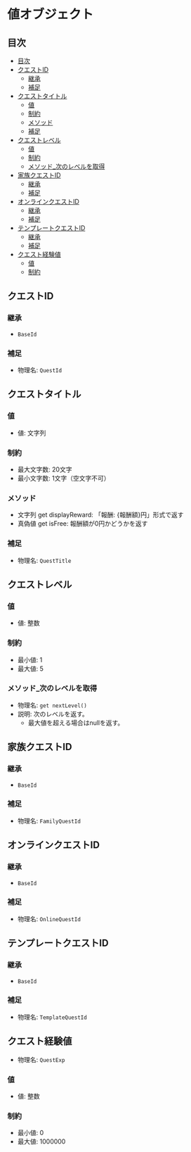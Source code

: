# 値オブジェクト

## 目次
- [目次](#目次)
- [クエストID](#クエストid)
  - [継承](#継承)
  - [補足](#補足)
- [クエストタイトル](#クエストタイトル)
  - [値](#値)
  - [制約](#制約)
  - [メソッド](#メソッド)
  - [補足](#補足-1)
- [クエストレベル](#クエストレベル)
  - [値](#値-1)
  - [制約](#制約-1)
  - [メソッド\_次のレベルを取得](#メソッド_次のレベルを取得)
- [家族クエストID](#家族クエストid)
  - [継承](#継承-1)
  - [補足](#補足-2)
- [オンラインクエストID](#オンラインクエストid)
  - [継承](#継承-2)
  - [補足](#補足-3)
- [テンプレートクエストID](#テンプレートクエストid)
  - [継承](#継承-3)
  - [補足](#補足-4)
- [クエスト経験値](#クエスト経験値)
  - [値](#値-2)
  - [制約](#制約-2)

## クエストID
### 継承
- `BaseId`

### 補足
- 物理名: `QuestId`

## クエストタイトル
### 値
- 値: 文字列

### 制約
- 最大文字数: 20文字
- 最小文字数: 1文字（空文字不可）

### メソッド
- 文字列 get displayReward: 「報酬: {報酬額}円」形式で返す
- 真偽値 get isFree: 報酬額が0円かどうかを返す

### 補足
- 物理名: `QuestTitle`

## クエストレベル
### 値
- 値: 整数

### 制約
- 最小値: 1
- 最大値: 5

### メソッド_次のレベルを取得
- 物理名: `get nextLevel()`
- 説明: 次のレベルを返す。
  - 最大値を超える場合はnullを返す。

## 家族クエストID
### 継承
- `BaseId`

### 補足
- 物理名: `FamilyQuestId`

## オンラインクエストID
### 継承
- `BaseId`

### 補足
- 物理名: `OnlineQuestId`

## テンプレートクエストID
### 継承
- `BaseId`

### 補足
- 物理名: `TemplateQuestId`

## クエスト経験値
- 物理名: `QuestExp`
### 値
- 値: 整数

### 制約
- 最小値: 0
- 最大値: 1000000
